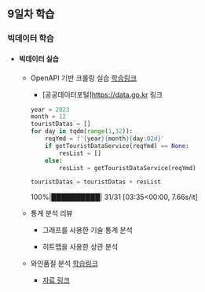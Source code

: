 ## 9일차 학습
### 빅데이터 학습

- #### 빅데이터 실습
    - OpenAPI 기반 크롤링 실습 [학습링크](https://github.com/KangJeongTaek/bigdata-analysis-2024/blob/main/day09/da19_데이터포털_OpenAPI활용.ipynb)
        - [공공데이터포털]https://data.go.kr 링크

        ```python
        year = 2023
        month = 12
        touristDatas = []
        for day in tqdm(range(1,32)):
            reqYmd = f'{year}{month}{day:02d}'
            if getTouristDataService(reqYmd) == None:
                resList = []
            else:
                resList = getTouristDataService(reqYmd)
    
        touristDatas = touristDatas + resList
        ```

        100%|██████████| 31/31 [03:35<00:00,  7.66s/it]

    - 통계 분석 리뷰
        - 그래프를 사용한 기술 통계 분석

        - 히트맵을 사용한 상관 분석

    - 와인품질 분석 [학습링크](https://github.com/KangJeongTaek/bigdata-analysis-2024/blob/main/day09/da20_와인품질등급_분석예측.ipynb)

        - [자료 링크](https://archive.ics.uci.edu/dataset/186/wine+quality)
